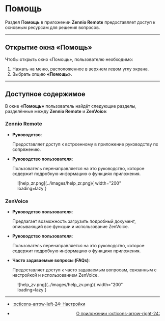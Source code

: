 # Помощь

Раздел **Помощь** в приложении **Zennio Remote** предоставляет доступ к основным ресурсам для решения вопросов.

------

## Открытие окна «Помощь»

Чтобы открыть окно «Помощь», пользователю необходимо:

1. Нажать на меню, расположенное в верхнем левом углу экрана.
2. Выбрать опцию **«Помощь»**.

------

## Доступное содержимое

В окне **«Помощь»** пользователь найдёт следующие разделы, разделённые между **Zennio Remote** и **ZenVoice**:

### Zennio Remote

  - **Руководство**:
  
    Предоставляет доступ к встроенному в приложение руководству по сопряжению.

  - **Руководство пользователя**:

    Пользователь перенаправляется на это руководство, которое содержит подробную информацию о функциях приложения.

<figure markdown>
![help_zr.png](../images/help_zr.png){ width="200" loading=lazy }
</figure>

### ZenVoice

  - **Руководство пользователя**:

    Предлагает возможность загрузить подробный документ, описывающий все функции и использование ZenVoice.
  
  - **Руководство пользователя**:
  
    Пользователь перенаправляется на это руководство, которое содержит подробную информацию о функциях приложения.
  
  - **Часто задаваемые вопросы (FAQs)**:  
  
    Предоставляет доступ к часто задаваемым вопросам, связанным с настройкой и использованием ZenVoice.

<figure markdown>
![help_zv.png](../images/help_zv.png){ width="200" loading=lazy }
</figure>

------

<div class="grid cards" markdown>

- <div class="card" style="text-align: left;">

    [:octicons-arrow-left-24: Настройки](/zr-manual-ru/user_config/preferences/)

- <div class="card" style="text-align: right;">
  
    [О приложении :octicons-arrow-right-24:](/zr-manual-ru/help/about/)

</div></div></div>